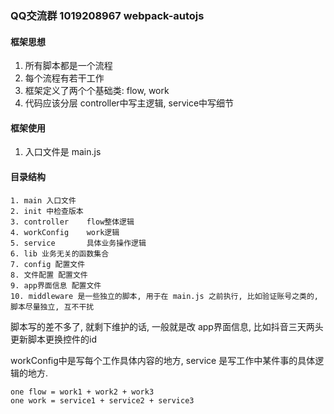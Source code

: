 ### QQ交流群 1019208967 webpack-autojs
#### 框架思想

1. 所有脚本都是一个流程
2. 每个流程有若干工作
3. 框架定义了两个个基础类: flow, work
4. 代码应该分层 controller中写主逻辑, service中写细节

#### 框架使用

1. 入口文件是 main.js

#### 目录结构

```
1. main 入口文件
2. init 中检查版本
3. controller    flow整体逻辑
4. workConfig    work逻辑
5. service       具体业务操作逻辑
6. lib 业务无关的函数集合
7. config 配置文件
8. 文件配置 配置文件
9. app界面信息 配置文件
10. middleware 是一些独立的脚本, 用于在 main.js 之前执行, 比如验证账号之类的, 脚本尽量独立, 互不干扰
```
脚本写的差不多了, 就剩下维护的话,
一般就是改 app界面信息, 比如抖音三天两头更新脚本更换控件的id


workConfig中是写每个工作具体内容的地方,
service 是写工作中某件事的具体逻辑的地方.
``` 
one flow = work1 + work2 + work3
one work = service1 + service2 + service3
```
